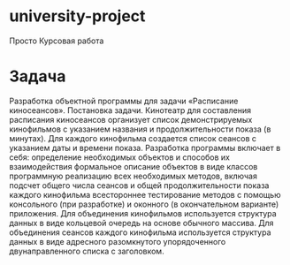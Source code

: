 # university-project
Просто Курсовая работа
# Задача

 Разработка объектной программы для задачи «Расписание киносеансов».
Постановка задачи.
Кинотеатр для составления расписания киносеансов организует список демонстрируемых кинофильмов с указанием названия и продолжительности показа (в минутах). Для каждого кинофильма создается список сеансов с указанием даты и времени показа.
Разработка программы включает в себя:
определение необходимых объектов и способов их взаимодействия
формальное описание объектов в виде классов
программную реализацию всех необходимых методов, включая подсчет общего числа сеансов и общей продолжительности показа каждого кинофильма
всестороннее тестирование методов с помощью консольного (при разработке) и оконного (в окончательном варианте) приложения.
Для объединения кинофильмов используется структура данных в виде кольцевой очередь на основе обычного массива. Для объединения сеансов каждого кинофильма используется структура данных в виде адресного разомкнутого упорядоченного двунаправленного списка с заголовком.
